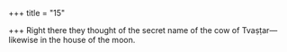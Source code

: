 +++
title = "15"

+++
Right there they thought of the secret name of the cow of Tvaṣṭar— likewise in the house of the moon.